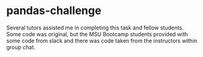 # pandas-challenge
Several tutors assisted me in completing this task and fellow students. Some code was original, but the MSU Bootcamp students provided with some code from slack and there was code taken from  the instructors within group chat.
